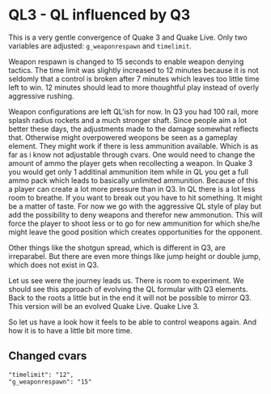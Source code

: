 # QL3 - QL influenced by Q3

This is a very gentle convergence of Quake 3 and Quake Live. Only two variables are adjusted: `g_weaponrespawn` and `timelimit`.

Weapon respawn is changed to 15 seconds to enable weapon denying tactics. The time limit was slightly increased to 12 minutes because it is not seldomly that a control is broken after 7 minutes which leaves too little time left to win. 12 minutes should lead to more thoughtful play instead of overly aggressive rushing.

Weapon configurations are left QL'ish for now. In Q3 you had 100 rail, more splash radius rockets and a much stronger shaft. Since people aim a lot better these days, the adjustments made to the damage somewhat reflects that. Otherwise might overpowered weopons be seen as a gameplay element. They might work if there is less ammunition available. Which is as far as i know not adjustable through cvars. One would need to change the amount of ammo the player gets when recollecting a weapon. In Quake 3 you would get only 1 additinal ammunition item while in QL you get a full ammo pack which leads to basically unlimited ammunition. Because of this a player can create a lot more pressure than in Q3. In QL there is a lot less room to breathe. If you want to break out you have to hit something. It might be a matter of taste. For now we go with the aggressive QL style of play but add the possibility to deny weapons and therefor new ammonution. This will force the player to shoot less or to go for new ammunition for which she/he might leave the good position which creates opportunities for the opponent. 

Other things like the shotgun spread, which is different in Q3, are irreparabel. But there are even more things like jump height or double jump, which does not exist in Q3.

Let us see were the journey leads us. There is room to experiment. We should see this approach of evolving the QL formular with Q3 elements. Back to the roots a little but in the end it will not be possible to mirror Q3. This version will be an evolved Quake Live. Quake Live 3.

So let us have a look how it feels to be able to control weapons again. And how it is to have a little bit more time.

## Changed cvars

```
"timelimit": "12",
"g_weaponrespawn": "15"
```